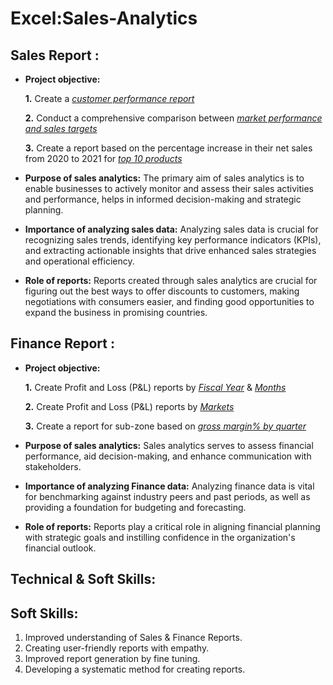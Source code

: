 # Excel:Sales-Analytics
## Sales Report :


- **Project objective:** 

    **1.** Create a _[customer performance report](https://github.com/D-Veenamadhuri/Excel-Sales-Analytics/blob/main/Customer%20Performance%20Report.pdf)_ 

    **2.** Conduct a comprehensive comparison between _[market performance and sales targets](https://github.com/D-Veenamadhuri/Excel-Sales-Analytics/blob/main/Market%20Performance%20vs%20Taget%20Report.pdf)_

    **3.** Create a report based on the percentage increase in their net sales from 2020 to 2021 for _[top 10 products](https://github.com/D-Veenamadhuri/Excel-Sales-Analytics/blob/main/Top%2010%20Products.pdf)_

- **Purpose of sales analytics:** The primary aim of sales analytics is to enable businesses to actively monitor and assess their sales activities and performance, helps in informed decision-making and strategic planning.

- **Importance of analyzing sales data:** Analyzing sales data is crucial for recognizing sales trends, identifying key performance indicators (KPIs), and extracting actionable insights that drive enhanced sales strategies and operational efficiency.

- **Role of reports:** Reports created through sales analytics are crucial for figuring out the best ways to offer discounts to customers, making negotiations with consumers easier, and finding good opportunities to expand the business in promising countries.


## Finance Report :

- **Project objective:** 

    **1.** Create Profit and Loss (P&L) reports by _[Fiscal Year](https://github.com/D-Veenamadhuri/Excel-Sales-Analytics/blob/main/P%26L%20Statement%20by%20Fiscal%20Year.pdf)_ & _[Months](https://github.com/D-Veenamadhuri/Excel-Sales-Analytics/blob/main/P%26L%20Statement%20by%20Months.pdf)_ 

   **2.** Create Profit and Loss (P&L) reports by _[Markets](https://github.com/D-Veenamadhuri/Excel-Sales-Analytics/blob/main/P%26L%20Statement%20by%20Markets.pdf)_

   **3.** Create a report for sub-zone based on _[gross margin% by quarter](https://github.com/D-Veenamadhuri/Excel-Sales-Analytics/blob/main/Sub%20Zone%20.pdf)_


- **Purpose of sales analytics:** Sales analytics serves to assess financial performance, aid decision-making, and enhance communication with stakeholders.

- **Importance of analyzing Finance data:** Analyzing finance data is vital for benchmarking against industry peers and past periods, as well as providing a foundation for budgeting and forecasting.

- **Role of reports:** Reports play a critical role in aligning financial planning with strategic goals and instilling confidence in the organization's financial outlook.

## Technical & Soft Skills:
 
## Soft Skills:
1.	Improved understanding of Sales & Finance Reports.
2.	Creating user-friendly reports with empathy.
3.	Improved report generation by fine tuning.
4.	Developing a systematic method for creating reports.

